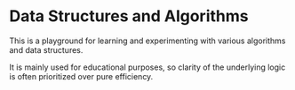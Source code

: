 # Data Structures and Algorithms

This is a playground for learning and experimenting with various algorithms and
data structures.

It is mainly used for educational purposes, so clarity of the underlying logic
is often prioritized over pure efficiency.
